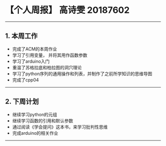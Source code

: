 # 【个人周报】 高诗雯 20187602
------------------------------------------------------------------
## 1. 本周工作
* 完成了ACM的本周作业
* 学习了引用变量， 并将其用作函数参数
* 学习了arduino入门
* 重温了苏格拉底和柏拉图的洞穴理论
* 学习了python序列的通用操作和列表，并制作了之前所学知识的思维导图
* 完成了cpp04
------------------------------------------------------------------
## 2. 下周计划
* 继续学习python的元组
* 继续学习函数的引用和默认参数
* 通过阅读《学会提问》这本书，来学习批判性思维
* 完成arduino的相关作业
------------------------------------------------------------------
